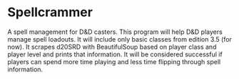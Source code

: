 # Spellcrammer
A spell management for D&amp;D casters.
This program will help D&D players manage spell loadouts. 
It will include only basic classes from edition 3.5 (for now). 
It scrapes d20SRD with BeautifulSoup based on player class and player level and prints that information. 
It will be considered successful if players can spend more time playing and less time flipping through spell information.

